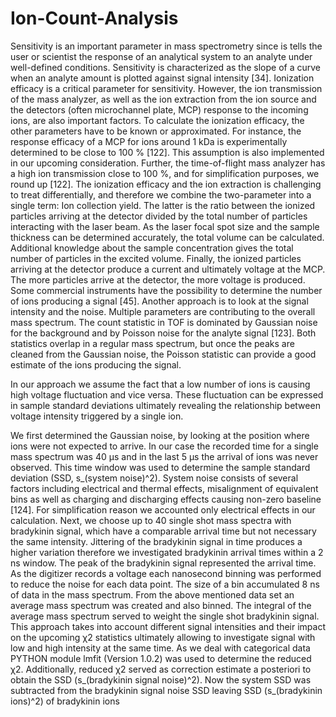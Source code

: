 # Ion-Count-Analysis

Sensitivity is an important parameter in mass spectrometry since is tells the user or scientist the response of an analytical system to an analyte under 
well-defined conditions. Sensitivity is characterized as the slope of a curve when an analyte amount is plotted against signal intensity [34]. 
Ionization efficacy is a critical parameter for sensitivity. However, the ion transmission of the mass analyzer, as well as the ion extraction 
from the ion source and the detectors (often microchannel plate, MCP) response to the incoming ions, are also important factors. To calculate the 
ionization efficacy, the other parameters have to be known or approximated. For instance, the response efficacy of a MCP for ions around 1 kDa is 
experimentally determined to be close to 100 % [122]. This assumption is also implemented in our upcoming consideration. Further, the time-of-flight 
mass analyzer has a high ion transmission close to 100 %, and for simplification purposes, we round up [122]. The ionization efficacy and the ion 
extraction is challenging to treat differentially, and therefore we combine the two-parameter into a single term: Ion collection yield. 
The latter is the ratio between the ionized particles arriving at the detector divided by the total number of particles interacting with the 
laser beam. As the laser focal spot size and the sample thickness can be determined accurately, the total volume can be calculated. 
Additional knowledge about the sample concentration gives the total number of particles in the excited volume. Finally, the ionized particles 
arriving at the detector produce a current and ultimately voltage at the MCP. The more particles arrive at the detector, the more voltage is produced. 
Some commercial instruments have the possibility to determine the number of ions producing a signal [45]. 
Another approach is to look at the signal intensity and the noise. Multiple parameters are contributing to the overall mass spectrum. 
The count statistic in TOF is dominated by Gaussian noise for the background and by Poisson noise for the analyte signal [123]. 
Both statistics overlap in a regular mass spectrum, but once the peaks are cleaned from the Gaussian noise, 
the Poisson statistic can provide a good estimate of the ions producing the signal. 

In our approach we assume the fact that a low number of ions is causing high voltage fluctuation and vice versa. 
These fluctuation can be expressed in sample standard deviations ultimately revealing the relationship between voltage intensity triggered by a single ion.

We first determined the Gaussian noise, by looking at the position where ions were not expected to arrive. 
In our case the recorded time for a single mass spectrum was 40 μs and in the last 5 μs the arrival of ions was never observed. 
This time window was used to determine the sample standard deviation (SSD, s_(system noise)^2). 
System noise consists of several factors including electrical and thermal effects, 
misalignment of equivalent bins as well as charging and discharging effects causing non-zero baseline [124]. 
For simplification reason we accounted only electrical effects in our calculation.
Next, we choose up to 40 single shot mass spectra with bradykinin signal, which have a comparable arrival time but not necessary the same intensity. 
Jittering of the bradykinin signal in time produces a higher variation therefore we investigated bradykinin arrival times within a 2 ns window. 
The peak of the bradykinin signal represented the arrival time.
As the digitizer records a voltage each nanosecond binning was performed to reduce the noise for each data point. 
The size of a bin accumulated 8 ns of data in the mass spectrum. From the above mentioned data set an average mass spectrum was created and also binned. 
The integral of the average mass spectrum served to weight the single shot bradykinin signal. 
This approach takes into account different signal intensities and their impact on the upcoming χ2 statistics ultimately allowing to investigate 
signal with low and high intensity at the same time. As we deal with categorical data PYTHON module lmfit (Version 1.0.2) was used to determine the reduced χ2. 
Additionally, reduced χ2 served as correction estimate a posteriori to obtain the SSD (s_(bradykinin signal noise)^2). 
Now the system SSD was subtracted from the bradykinin signal noise SSD leaving SSD (s_(bradykinin ions)^2) of bradykinin ions
